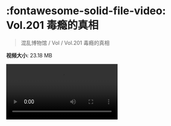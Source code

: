 # :fontawesome-solid-file-video: Vol.201 毒瘾的真相

> 混乱博物馆 / Vol / Vol.201 毒瘾的真相

**视频大小**: 23.18 MB

<div class="video"><video src="https://file.hsyhx.top/archive/混乱博物馆/Vol/Vol.201 毒瘾的真相.mp4" controls preload>🤔 您的浏览器不支持 video 标签</video></div>